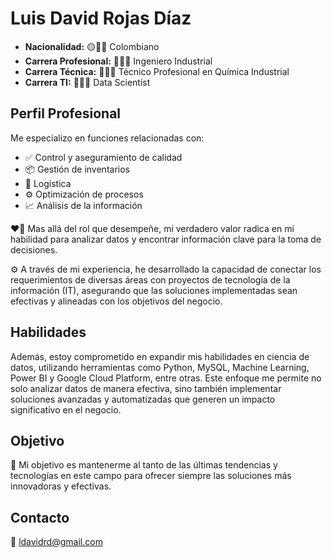 # Luis David Rojas Díaz

- **Nacionalidad:**          🟡🔵🔴 Colombiano
- **Carrera Profesional:**   👨🏽‍🏭 Ingeniero Industrial
- **Carrera Técnica:**       👨🏽‍🔬 Técnico Profesional en Química Industrial
- **Carrera TI:**            👩🏽‍💻 Data Scientist

## Perfil Profesional

Me especializo en funciones relacionadas con:

- ✅️ Control y aseguramiento de calidad
- 📦 Gestión de inventarios
- 🚚 Logística
- ⚙️ Optimización de procesos
- 📈 Análisis de la información

❤️‍🔥 Mas allá del rol que desempeñe, mi verdadero valor radica en mi habilidad para analizar datos y encontrar información clave para la toma de decisiones.

⚙️ A través de mi experiencia, he desarrollado la capacidad de conectar los requerimientos de diversas áreas con proyectos de tecnología de la información (IT), asegurando que las soluciones implementadas sean efectivas y alineadas con los objetivos del negocio.

## Habilidades

Además, estoy comprometido en expandir mis habilidades en ciencia de datos, utilizando herramientas como Python, MySQL, Machine Learning, Power BI y Google Cloud Platform, entre otras. Este enfoque me permite no solo analizar datos de manera efectiva, sino también implementar soluciones avanzadas y automatizadas que generen un impacto significativo en el negocio.

## Objetivo

🎯 Mi objetivo es mantenerme al tanto de las últimas tendencias y tecnologías en este campo para ofrecer siempre las soluciones más innovadoras y efectivas.

## Contacto

📧 ldavidrd@gmail.com

